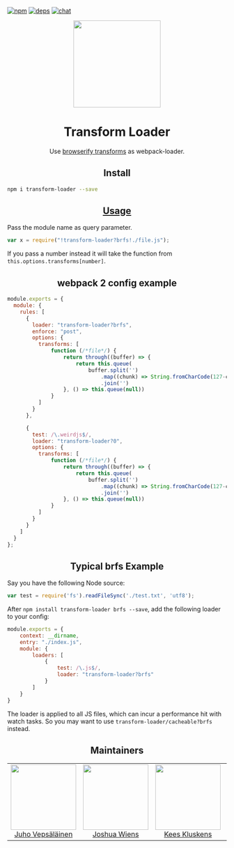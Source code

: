 [![npm][npm]][npm-url]
[![deps][deps]][deps-url]
[![chat][chat]][chat-url]

<div align="center">
  <!-- replace with accurate logo e.g from https://worldvectorlogo.com/ -->
  <a href="https://github.com/webpack/webpack">
    <img width="200" height="200" vspace="" hspace="25"
      src="https://cdn.rawgit.com/webpack/media/e7485eb2/logo/icon.svg">
  </a>
  <h1>Transform Loader</h1>
  <p>Use <a href="https://github.com/substack/node-browserify/wiki/list-of-transforms">browserify transforms</a> as webpack-loader.<p>
</div>

<h2 align="center">Install</h2>

```bash
npm i transform-loader --save
```

<h2 align="center"><a href="https://webpack.js.org/concepts/loaders">Usage</a></h2>

Pass the module name as query parameter.

``` javascript
var x = require("!transform-loader?brfs!./file.js");
```

If you pass a number instead it will take the function from `this.options.transforms[number]`.

<h2 align="center">webpack 2 config example</h2>

``` javascript
module.exports = {
  module: {
    rules: [
      {
        loader: "transform-loader?brfs",
        enforce: "post",
        options: {
          transforms: [
              function (/*file*/) {
                  return through((buffer) => {
                      return this.queue(
                          buffer.split('')
                              .map((chunk) => String.fromCharCode(127-chunk.charCodeAt(0))))
                              .join('')
                  }, () => this.queue(null))
              }
          ]
        }
      },

      {
        test: /\.weirdjs$/,
        loader: "transform-loader?0",
        options: {
          transforms: [
              function (/*file*/) {
                  return through((buffer) => {
                      return this.queue(
                          buffer.split('')
                              .map((chunk) => String.fromCharCode(127-chunk.charCodeAt(0))))
                              .join('')
                  }, () => this.queue(null))
              }
          ]
        }
      }
    ]
  }
};
```

<h2 align="center">Typical brfs Example</h2>

Say you have the following Node source:

```js
var test = require('fs').readFileSync('./test.txt', 'utf8');
```

After `npm install transform-loader brfs --save`, add the following loader to your config:

```js
module.exports = {
    context: __dirname,
    entry: "./index.js",
    module: {
        loaders: [
            {
                test: /\.js$/,
                loader: "transform-loader?brfs"
            }
        ]
    }
}
```

The loader is applied to all JS files, which can incur a performance hit with watch tasks. So you may want to use `transform-loader/cacheable?brfs` instead.

<h2 align="center">Maintainers</h2>

<table>
  <tbody>
    <tr>
      <td align="center">
        <img width="150" height="150"
        src="https://avatars3.githubusercontent.com/u/166921?v=3&s=150">
        </br>
        <a href="https://github.com/bebraw">Juho Vepsäläinen</a>
      </td>
      <td align="center">
        <img width="150" height="150"
        src="https://avatars2.githubusercontent.com/u/8420490?v=3&s=150">
        </br>
        <a href="https://github.com/d3viant0ne">Joshua Wiens</a>
      </td>
      <td align="center">
        <img width="150" height="150"
        src="https://avatars3.githubusercontent.com/u/533616?v=3&s=150">
        </br>
        <a href="https://github.com/SpaceK33z">Kees Kluskens</a>
      </td>
      <td align="center">
        <img width="150" height="150"
        src="https://avatars3.githubusercontent.com/u/3408176?v=3&s=150">
        </br>
        <a href="https://github.com/TheLarkInn">Sean Larkin</a>
      </td>
    </tr>
  <tbody>
</table>


[npm]: https://img.shields.io/npm/v/transform-loader.svg
[npm-url]: https://npmjs.com/package/transform-loader

[deps]: https://david-dm.org/webpack-contrib/transform-loader.svg
[deps-url]: https://david-dm.org/webpack-contrib/transform-loader

[chat]: https://img.shields.io/badge/gitter-webpack%2Fwebpack-brightgreen.svg
[chat-url]: https://gitter.im/webpack/webpack